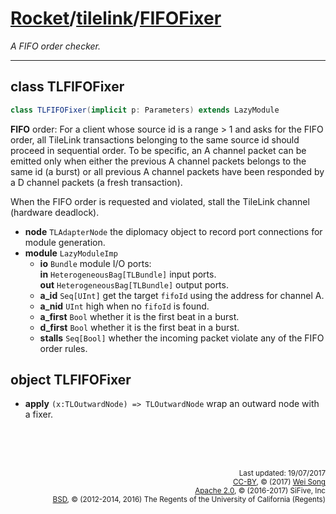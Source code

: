 [Rocket](../Readme.md)/[tilelink](../tilelink.md)/[FIFOFixer](https://github.com/freechipsproject/rocket-chip/blob/master/src/main/scala/tilelink/FIFOFixer.scala)
=====================
*A FIFO order checker.*

**********************

## class TLFIFOFixer

~~~scala
class TLFIFOFixer(implicit p: Parameters) extends LazyModule
~~~

**FIFO** order:
For a client whose source id is a range > 1 and asks for the FIFO order,
all TileLink transactions belonging to the same source id should proceed in sequential order.
To be specific, an A channel packet can be emitted only when either
the previous A channel packets belongs to the same id (a burst) or
all previous A channel packets have been responded by a D channel packets (a fresh transaction).

When the FIFO order is requested and violated, stall the TileLink channel (hardware deadlock).


+ **node** `TLAdapterNode` the diplomacy object to record port connections for module generation.
+ **module** `LazyModuleImp`
  - **io** `Bundle` module I/O ports:<br>
    **in** `HeterogeneousBag[TLBundle]` input ports.<br>
    **out** `HeterogeneousBag[TLBundle]` output ports.<br>
  - **a_id** `Seq[UInt]` get the target `fifoId` using the address for channel A.
  - **a_nid** `UInt` high when no `fifoId` is found.
  - **a_first** `Bool` whether it is the first beat in a burst.
  - **d_first** `Bool` whether it is the first beat in a burst.
  - **stalls** `Seq[Bool]` whether the incoming packet violate any of the FIFO order rules.


## object TLFIFOFixer

- **apply** `(x:TLOutwardNode) => TLOutwardNode` wrap an outward node with a fixer.


<br><br><br><p align="right">
<sub>
Last updated: 19/07/2017<br>
[CC-BY](https://creativecommons.org/licenses/by/3.0/), &copy; (2017) [Wei Song](mailto:wsong83@gmail.com)<br>
[Apache 2.0](https://github.com/freechipsproject/rocket-chip/blob/master/LICENSE.SiFive), &copy; (2016-2017) SiFive, Inc<br>
[BSD](https://github.com/freechipsproject/rocket-chip/blob/master/LICENSE.Berkeley), &copy; (2012-2014, 2016) The Regents of the University of California (Regents)
</sub>
</p>
